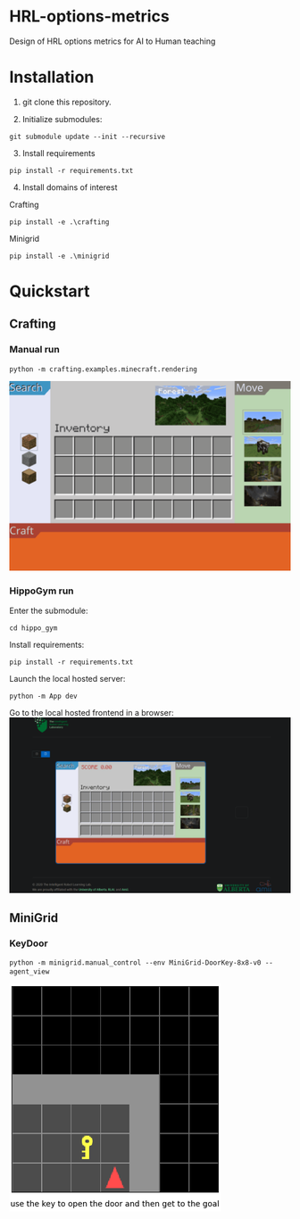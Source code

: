 # HRL-options-metrics
Design of HRL options metrics for AI to Human teaching


# Installation

1. git clone this repository.

2. Initialize submodules:

```bach
git submodule update --init --recursive
```

3. Install requirements

```bach
pip install -r requirements.txt
```

4. Install domains of interest

Crafting
```bach
pip install -e .\crafting
```

Minigrid
```bach
pip install -e .\minigrid
```

# Quickstart

## Crafting
### Manual run
```bach
python -m crafting.examples.minecraft.rendering
```

<a href="https://github.com/MathisFederico/Crafting">
  <img src="./docs/gifs/MineCrafting.gif" alt="MineCrafting">
</a>

### HippoGym run
Enter the submodule:
```bach
cd hippo_gym
```

Install requirements:
```bach
pip install -r requirements.txt
```

Launch the local hosted server:
```bach
python -m App dev
```

Go to the local hosted frontend in a browser:
<a href="https://testing.irll.net/?server=ws://localhost:5000">
  <img src="./docs/gifs/Crafting-Hippogym.gif" alt="MineCrafting on HippoGym">
</a>

## MiniGrid

### KeyDoor
```bach
python -m minigrid.manual_control --env MiniGrid-DoorKey-8x8-v0 --agent_view
```

<a href="https://github.com/maximecb/gym-minigrid">
  <img src="./docs/gifs/Minigrid-KeyDoor-Demo.gif" alt="Minigrid-KeyDoor">
</a>
